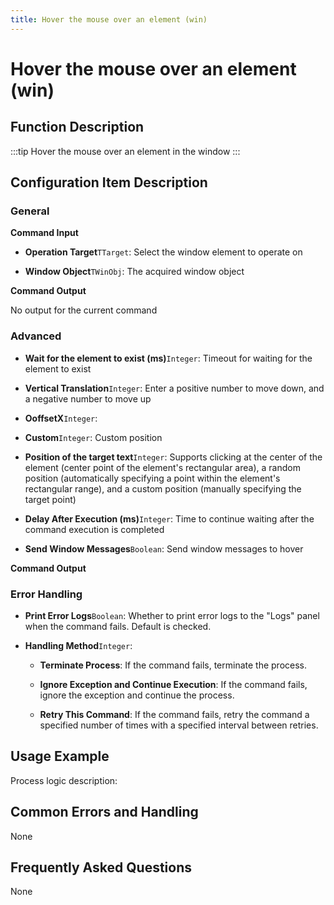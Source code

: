 ```yaml
---
title: Hover the mouse over an element (win)
---
```


# Hover the mouse over an element (win)

## Function Description

:::tip 
Hover the mouse over an element in the window
:::

## Configuration Item Description

### General

**Command Input**

- **Operation Target**`TTarget`: Select the window element to operate on

- **Window Object**`TWinObj`: The acquired window object


**Command Output**

No output for the current command

### Advanced

- **Wait for the element to exist (ms)**`Integer`: Timeout for waiting for the element to exist

- **Vertical Translation**`Integer`: Enter a positive number to move down, and a negative number to move up

- **OoffsetX**`Integer`: 

- **Custom**`Integer`: Custom position

- **Position of the target text**`Integer`: Supports clicking at the center of the element (center point of the element's rectangular area), a random position (automatically specifying a point within the element's rectangular range), and a custom position (manually specifying the target point)

- **Delay After Execution (ms)**`Integer`: Time to continue waiting after the command execution is completed

- **Send Window Messages**`Boolean`: Send window messages to hover


**Command Output**

### Error Handling

- **Print Error Logs**`Boolean`: Whether to print error logs to the "Logs" panel when the command fails. Default is checked. 

- **Handling Method**`Integer`:

    - **Terminate Process**: If the command fails, terminate the process.

    - **Ignore Exception and Continue Execution**: If the command fails, ignore the exception and continue the process.

    - **Retry This Command**: If the command fails, retry the command a specified number of times with a specified interval between retries.

## Usage Example

Process logic description:

## Common Errors and Handling

None

## Frequently Asked Questions

None

